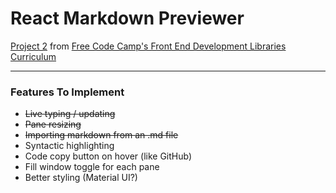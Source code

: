 # React Markdown Previewer

[Project 2](https://www.freecodecamp.org/learn/front-end-development-libraries/front-end-development-libraries-projects/build-a-markdown-previewer) from [Free Code Camp's Front End Development Libraries Curriculum](https://www.freecodecamp.org/learn/front-end-development-libraries)

---

### Features To Implement

- ~~Live typing / updating~~
- ~~Pane resizing~~
- ~~Importing markdown from an .md file~~
- Syntactic highlighting
- Code copy button on hover (like GitHub)
- Fill window toggle for each pane
- Better styling (Material UI?)
